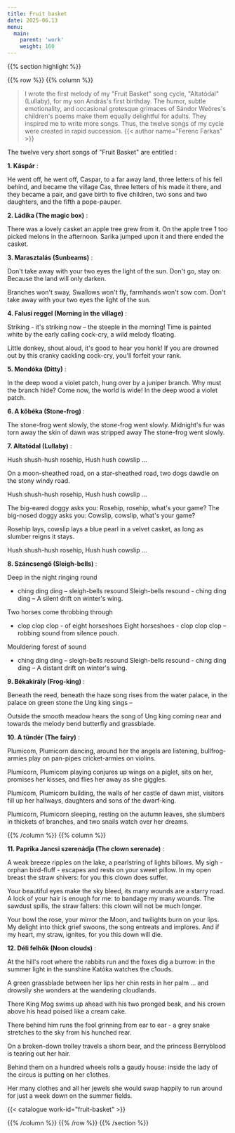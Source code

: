 ```yaml
---
title: Fruit basket
date: 2025-06.13
menu:
  main:
    parent: 'work'
    weight: 160
---
```


{{% section highlight %}}

{{% row %}}
{{% column %}}

> I wrote the first melody of my "Fruit Basket" song cycle, "Altatódal" (Lullaby), for my son András's first birthday. The 
> humor, subtle emotionality, and occasional grotesque grimaces of Sándor Weöres's children's poems make them equally delightful 
> for adults. They inspired me to write more songs. Thus, the twelve songs of my cycle were created in rapid succession.
> {{< author name="Ferenc Farkas" >}}

The twelve very short songs of "Fruit Basket" are entitled :

**1. Káspár** : 

He went off, he went off, 
Caspar, to a far away land, 
three letters of his fell behind, 
and became the village Cas, 
three letters of his made it there, 
and they became a pair, 
and gave birth to five children, 
two sons and two daughters, 
and the fifth a pope-pauper. 

**2. Ládika (The magic box)** :

There was a lovely casket 
an apple tree grew from it. 
On the apple tree 1 too 
picked melons in the afternoon. 
Sarika jumped upon it 
and there ended the casket.

**3. Marasztalás (Sunbeams)** : 

Don't take away 
with your two eyes 
the light of the sun. 
Don't go, stay on: 
Because the land 
will only darken. 

Branches won't sway, 
Swallows won't fly, 
farmhands won't sow com. 
Don't take away 
with your two eyes 
the light of the sun.

**4. Falusi reggel (Morning in the village)** : 

Striking - it's striking now –
the steeple in the morning! 
Time is painted white by the early calling cock-cry, 
a wild melody floating.
 
Little donkey, shout aloud, 
it's good to hear you honk! 
If you are drowned out by this cranky cackling cock-cry,
you'll forfeit your rank.

**5. Mondóka (Ditty)** : 

In the deep wood a violet patch,
hung over by a juniper branch.
Why must the branch hide? 
Come now, the world is wide! 
In the deep wood a violet patch. 

**6. A kőbéka (Stone-frog)** :

The stone-frog went slowly, 
the stone-frog went slowly. 
Midnight's fur was torn away 
the skin of dawn was stripped away 
The stone-frog went slowly. 

**7. Altatódal (Lullaby)** : 

Hush shush-hush rosehip, 
Hush hush cowslip ... 

On a moon-sheathed road, 
on a star-sheathed road, 
two dogs dawdle on the stony windy road.
 
Hush shush-hush rosehip, 
Hush hush cowslip ... 

The big-eared doggy asks you: 
Rosehip, rosehip, what's your game? 
The big-nosed doggy asks you: 
Cowslip, cowslip, what's your game? 

Rosehip lays, cowslip lays 
a blue pearl in a velvet casket, 
as long as slumber reigns it stays.
 
Hush shush-hush rosehip, 
Hush hush cowslip ... 

**8. Száncsengő (Sleigh-bells)** : 

Deep in the night ringing round 
- ching ding ding – sleigh-bells resound 
Sleigh-bells resound - ching ding ding –
A silent drift on winter's wing. 

Two horses come throbbing through 
- clop clop clop - of eight horseshoes 
Eight horseshoes - clop clop clop –
robbing sound from silence pouch. 

Mouldering forest of sound 
- ching ding ding – sleigh-bells resound 
Sleigh-bells resound - ching ding ding – 
A distant drift on winter's wing. 

**9. Békakirály (Frog-king)** : 

Beneath the reed, beneath the haze 
song rises from the water palace,
in the palace on green stone 
the Ung king sings – 

Outside the smooth meadow hears 
the song of Ung king coming near 
and towards the melody bend 
butterfly and grassblade.

**10. A tündér (The fairy)** : 

Plumicom, Plumicorn dancing, 
around her the angels are listening, 
bullfrog-armies play on pan-pipes 
cricket-armies on violins.
 
Plumicorn, Plumicom playing 
conjures up wings on a piglet, 
sits on her, promises her kisses, 
and flies her away as she giggles.

Plumicom, Plumicorn building, 
the walls of her castle of dawn mist, 
visitors fill up her hallways, 
daughters and sons of the dwarf-king. 

Plumicorn, Plumicorn sleeping,
resting on the autumn leaves, 
she slumbers in thickets of branches, 
and two snails watch over her dreams.

{{% /column %}}
{{% column %}}

**11. Paprika Jancsi szerenádja (The clown serenade)** :

A weak breeze ripples on the lake, 
a pearlstring of lights billows. 
My sigh - orphan bird-fluff - escapes 
and rests on your sweet pillow. 
In my open breast the straw shivers: 
for you this clown does suffer.
 
Your beautiful eyes make the sky bleed, 
its many wounds are a starry road. 
A lock of your hair is enough for me: 
to bandage my many wounds. 
The sawdust spills, the straw falters: 
this clown will not be much longer. 

Your bowl the rose, your mirror the Moon,
and twilights burn on your lips. 
My delight into thick grief swoons, 
the song entreats and implores. 
And if my heart, my straw, ignites, 
for you this down will die.

**12. Déli felhők (Noon clouds)** : 

At the hill's root where the rabbits run 
and the foxes dig a burrow: 
in the summer light in the sunshine 
Katóka watches the c1ouds. 

A green grassblade between her lips 
her chin rests in her palm ... 
and drowsily she wonders at 
the wandering cloudlands. 

There King Mog swims up ahead 
with his two pronged beak, 
and his crown above his head 
poised like a cream cake. 

There behind him runs the fool 
grinning from ear to ear - 
a grey snake stretches to the sky 
from his hunched rear. 

On a broken-down trolley 
travels a shorn bear, 
and the princess Berryblood 
is tearing out her hair. 

Behind them on a hundred wheels 
rolls a gaudy house: 
inside the lady of the circus
 is putting on her c1othes. 

Her many clothes and all her jewels 
she would swap happily 
to run around for just a week 
down on the summer fields.

{{< catalogue work-id="fruit-basket" >}}

{{% /column %}}
{{% /row %}}
{{% /section %}}